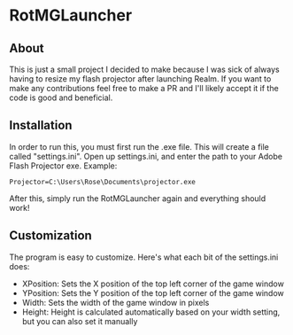 # RotMGLauncher
## About
This is just a small project I decided to make because I was sick of always having to resize my flash projector after launching Realm. If you want to make any contributions feel free to make a PR and I'll likely accept it if the code is good and beneficial.

## Installation
In order to run this, you must first run the .exe file. This will create a file called "settings.ini". Open up settings.ini, and enter the path to your Adobe Flash Projector exe. Example:
```
Projector=C:\Users\Rose\Documents\projector.exe
```
After this, simply run the RotMGLauncher again and everything should work!

## Customization
The program is easy to customize. Here's what each bit of the settings.ini does:
- XPosition: Sets the X position of the top left corner of the game window
- YPosition: Sets the Y position of the top left corner of the game window
- Width: Sets the width of the game window in pixels
- Height: Height is calculated automatically based on your width setting, but you can also set it manually
